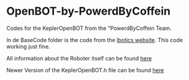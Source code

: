 # OpenBOT-by-PowerdByCoffein

Codes for the KeplerOpenBOT from the "PowerdByCoffein Team. 

In de BaseCode folder is the code from the [lbotics website](https://www.lbotics.at/kepleropenbot/sensoren/openmv-cam). This code working just fine. 

All information about the Roboter itself can be found [here](https://www.lbotics.at/kepleropenbot)

Newer Version of the KeplerOpenBOT.h file can be found [here](https://www.lbotics.at/kepleropenbot/ein-erstes-programm)

